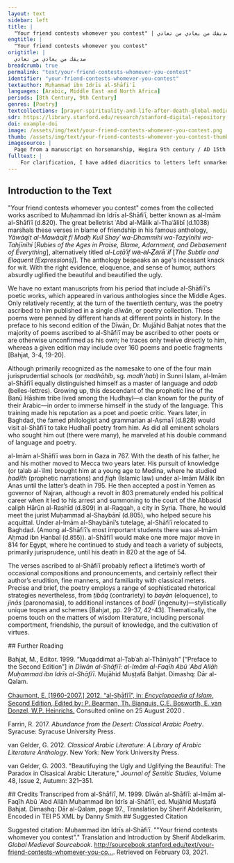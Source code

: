 ```yaml
---
layout: text
sidebar: left
title: |
  "Your friend contests whomever you contest" | صديقك من يعادي من تعادي
engtitle: |
  "Your friend contests whomever you contest"
origtitle: |
  صديقك من يعادي من تعادي
breadcrumb: true
permalink: "text/your-friend-contests-whomever-you-contest"
identifier: "your-friend-contests-whomever-you-contest"
textauthor: Muḥammad ibn Idrīs al-Shāfiʿī
languages: [Arabic, Middle East and North Africa]
periods: [8th Century, 9th Century]
genres: [Poetry]
textcollections: [prayer-spirituality-and-life-after-death-global-medieval-perspectives]
sdr: https://library.stanford.edu/research/stanford-digital-repository 
doi: example-doi 
image: /assets/img/text/your-friend-contests-whomever-you-contest.png
thumb: /assets/img/text/your-friend-contests-whomever-you-contest-thumb.png
imagesource: |
  Page from a manuscript on horsemanship, Hegira 9th century / AD 15th century, Paper with watercolour painting and writing in black and red ink. Museum of Islamic Art, Cairo [Image in Public Domain]
fulltext: |
    For clarification, I have added diacritics to letters left unmarked in this edition. من ديوان الشافعي from Dīwān al-Shāfiʿī صديقك مَن يُعادي مَن تُعاديبطول الدَّهر ما سجع الحمامُ Your friend contests whomever you contestSo long as pigeons coo; ويُوفي الدَّينَ عنك بغير مَطْلٍولا يمنُن به أبَداً دوامُ Pays without delay your debt,Never guilting you. فإن صافى صديقك مَن تعاديويفرح حين ترشُقُك السِّهامُ Should your friend your foe underwrite,Enjoying arrows’ flight, فذاك هو العدوُّ بغير شكٍّتجنَّبه فصُحبته حرام Then surely he’s the foe, no doubt.Quit him. His friendship’s out. فإنَّا قد سمعنا بيت شعرٍشبيه الدُّر زينُه النِّظامُ: We heard a verse,Pearly in its framework: "إذا وافى صديقك مَن تُعاديفقد عاداك، وانفَصَل الكلامُ" “Once your friend upholds your foe, heCrosses, end of story.” 
---
```

## Introduction to the Text 
<p>"Your friend contests whomever you contest" comes from the collected works ascribed to Muḥammad ibn Idrīs al-Shāfiʿī, better known as al-Imām al-Shāfiʿī (d.820). The great belletrist ʿAbd al-Mālik al-Thaʿālibī (d.1038) marshals these verses in blame of friendship in his famous anthology, <em>Yāwāqīt al-Mawāqīt fī Madḥ Kull Shayʾ wa-Dhammihi wa-Tazyīnihi wa-Tahjīnihi</em> [<em>Rubies of the Ages in Praise, Blame, Adornment, and Debasement of Everything</em>], alternatively titled <em>al-Laṭāʾif </em><span style="font-family:Roboto,Noto Sans,sans-serif;background-color:white;"><span style="font-size:12pt;font-family:Calibri,Helvetica,sans-serif;"><i>wa-al-</i></span><i><span style="color:black;font-size:12pt;font-family:Calibri,Helvetica,sans-serif;background-color:white;">Ẓ</span></i><span style="font-size:12pt;font-family:Calibri,Helvetica,sans-serif;"><i>arāʾif</i></span></span> [<em>The Subtle and Eloquent [Expressions]</em>]. The anthology bespeaks an age's incessant knack for wit. With the right evidence, eloquence, and sense of humor, authors absurdly uglified the beautiful and beautified the ugly.</p> <p>We have no extant manuscripts from his period that include al-Shāfiʿī's poetic works, which appeared in various anthologies since the Middle Ages. Only relatively recently, at the turn of the twentieth century, was the poetry ascribed to him published in a single <em>dīwān</em>, or poetry collection. These poems were penned by different hands at different points in history. In the preface to his second edition of the Dīwān, Dr. Mujāhid Bahjat notes that the majority of poems ascribed to al-Shāfiʿī may be ascribed to other poets or are otherwise unconfirmed as his own; he traces only twelve directly to him, whereas a given edition may include over 160 poems and poetic fragments [Bahjat, 3-4, 19-20].</p> <p>Although primarily recognized as the namesake to one of the four main jurisprudential schools (or <em>madhāhib</em>, sg. <em>madh'hab</em>) in Sunni Islam, al-Imām al-Shāfiʿī equally distinguished himself as a master of language and <em>adab</em> (belles-lettres). Growing up, this descendant of the prophetic line of the Banū Hāshim tribe lived among the Hudhayl—a clan known for the purity of their Arabic—in order to immerse himself in the study of the language. This training made his reputation as a poet and poetic critic. Years later, in Baghdad, the famed philologist and grammarian al-Aṣmaʿī (d.828) would visit al-Shāfiʿī to take Hudhalī poetry from him. As did all eminent scholars who sought him out (there were many), he marveled at his double command of language and poetry.</p> <p dir="ltr" id="docs-internal-guid-b4c686b3-7fff-80a6-e082-0faf1018b028">al-Imām al-Shāfiʿī was born in Gaza in 767. With the death of his father, he and his mother moved to Mecca two years later. His pursuit of knowledge (or ṭalab al-ʿilm) brought him at a young age to Medina, where he studied <em>ḥadīth</em> (prophetic narrations) and <em>fiqh</em> (Islamic law) under al-Imām Mālik ibn Anas until the latter’s death in 795. He then accepted a post in Yemen as governor of Najran, although a revolt in 803 prematurely ended his political career when it led to his arrest and summoning to the court of the Abbasid caliph Hārūn al-Rashīd (d.809) in al-Raqqah, a city in Syria. There, he would meet the jurist Muḥammad al-Shaybānī (d.805), who helped secure his acquittal. Under al-Imām al-Shaybānī’s tutelage, al-Shāfiʿī relocated to Baghdad. (Among al-Shāfiʿī’s most important students there was al-Imām Aḥmad ibn Ḥanbal (d.<span style="font-family:Calibri,Arial,Helvetica,sans-serif;background-color:white;">855</span>)). al-Shāfiʿī would make one more major move in 814 for Egypt, where he continued to study and teach a variety of subjects, primarily jurisprudence, until his death in 820 at the age of 54.</p> <p dir="ltr">The verses ascribed to al-Shāfiʿī probably reflect a lifetime’s worth of occasional compositions and pronouncements, and certainly reflect their author’s erudition, fine manners, and familiarity with classical meters. Precise and brief, the poetry employs a range of sophisticated rhetorical strategies nevertheless, from <em>ṭibāq</em> (contrariety) to <em>bayān</em> (eloquence), to <em>jinās</em> (paronomasia), to additional instances of <em>badīʿ</em> (ingenuity)—stylistically unique tropes and schemes [Bahjat, pp. 29-37, 42-43]. Thematically, the poems touch on the matters of wisdom literature, including personal comportment, friendship, the pursuit of knowledge, and the cultivation of virtues.</p>
## Further Reading 
<p>Bahjat, M., Editor. 1999. “Muqaddimat al-Ṭabʿah al-Thāniyah” [“Preface to the Second Edition”] in<em> Dīwān al-Shāfiʿī: al-Imām al-Faqīh Abū ʿAbd Allāh Muḥammad ibn Idrīs al-Shāfiʿī</em>. Mujāhid Muṣṭafā Bahjat. Dimashq: Dār al-Qalam.</p> <p><a href="http://dx.doi.org/10.1163/1573-3912_islam_COM_1020">Chaumont, E. [1960-2007.] 2012. “al-S̲h̲āfiʿī”, in: <em>Encyclopaedia of Islam</em>, Second Edition, Edited by: P. Bearman, Th. Bianquis, C.E. Bosworth, E. van Donzel, W.P. Heinrichs.</a> Consulted online on 25 August 2020 <http: dx.doi.org="">. </http:></p> <p><http: dx.doi.org="">Farrin, R. 2017. <em>Abundance from the Desert: Classical Arabic Poetry</em>. Syracuse: Syracuse University Press. </http:></p> <p><http: dx.doi.org="">van Gelder, G. 2012. <em>Classical Arabic Literature: A Library of Arabic Literature Anthology</em>. New York: New York University Press.</http:></p> <p>van Gelder, G. 2003. "Beautifuying the Ugly and Uglifying the Beautiful: The Paradox in Clsasical Arabic Literature," <em>Journal of Semitic Studies</em>, Volume 48, Issue 2, Autumn: 321–351.</p>
## Credits
Transcriped from  al-Shāfiʿī, M. 1999. Dīwān al-Shāfiʿī: al-Imām al-Faqīh Abū ʿAbd Allāh Muḥammad ibn Idrīs al-Shāfiʿī, ed. Mujāhid Muṣṭafā Bahjat. Dimashq: Dār al-Qalam, page 97., 
Translation by Sherif Abdelkarim, 
Encoded in TEI P5 XML by Danny Smith
## Suggested Citation
<p>Suggested citation: Muḥammad ibn Idrīs al-Shāfiʿī.  ""Your friend contests whomever you contest"." Translation and Introduction by Sherif Abdelkarim. <em>Global Medieval Sourcebook</em>. <a href="http://sourcebook.stanford.edu/text/your-friend-contests-whomever-you-contest">http://sourcebook.stanford.edu/text/your-friend-contests-whomever-you-co...</a>. Retrieved on February 03, 2021.</p>
